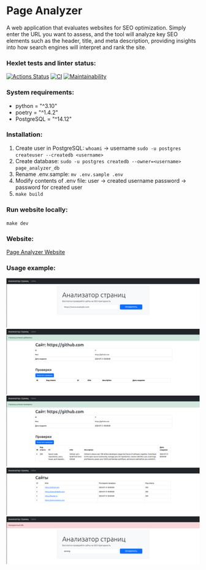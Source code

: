 # Page Analyzer
A web application that evaluates websites for SEO optimization.
Simply enter the URL you want to assess, and the tool will analyze key SEO elements such as the header, title, and meta description, providing insights into how search engines will interpret and rank the site.

### Hexlet tests and linter status:
[![Actions Status](https://github.com/anna-at-sea/python-project-83/actions/workflows/hexlet-check.yml/badge.svg)](https://github.com/anna-at-sea/python-project-83/actions)
[![CI](https://github.com/anna-at-sea/python-project-83/actions/workflows/flask-app.yml/badge.svg)](https://github.com/anna-at-sea/python-project-83/actions/workflows/flask-app.yml)
[![Maintainability](https://api.codeclimate.com/v1/badges/f3b95da4d9fd79a8f350/maintainability)](https://codeclimate.com/github/anna-at-sea/python-project-83/maintainability)

### System requirements:
* python = "^3.10"
* poetry = "^1.4.2"
* PostgreSQL = "^14.12"

### Installation:
1. Create user in PostgreSQL:
    `whoami` -> username
    `sudo -u postgres createuser --createdb <username>`
2. Create database:
    `sudo -u postgres createdb --owner=<username> page_analyzer_db`
3. Rename .env.sample:
    `mv .env.sample .env`
4. Modify contents of .env file:
    user -> created username
    password -> password for created user
5. `make build`

### Run website locally:
`make dev`

### Website:
[Page Analyzer Website](https://page-analyzer-1soa.onrender.com/)

### Usage example:
![Screenshot1](screenshots/pa-main.png)
![Screenshot2](screenshots/pa-added.png)
![Screenshot3](screenshots/pa-checked.png)
![Screenshot4](screenshots/pa-sites.png)
![Screenshot5](screenshots/pa-incorrect.png)
